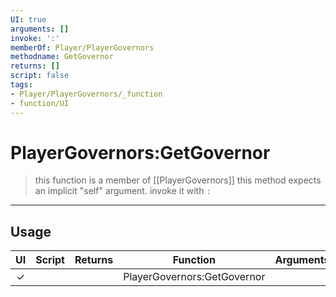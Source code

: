 ```yaml
---
UI: true
arguments: []
invoke: ':'
memberOf: Player/PlayerGovernors
methodname: GetGovernor
returns: []
script: false
tags:
- Player/PlayerGovernors/_function
- function/UI
---
```

# PlayerGovernors:GetGovernor
> this function is a member of [[PlayerGovernors]]
> this method expects an implicit "self" argument. invoke it with `:`
-----
## Usage
|  UI | Script | Returns | Function | Arguments |
|:---:|:------:|-------:|:--------:|:---------|
|✓| ||PlayerGovernors:GetGovernor||
